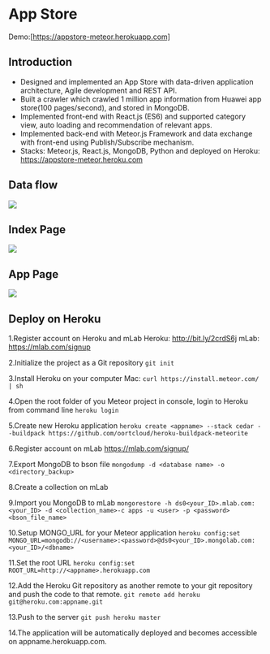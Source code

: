 # App Store 

Demo:[https://appstore-meteor.herokuapp.com]

## Introduction

- Designed and implemented an App Store with data-driven application architecture, Agile development and REST API.
- Built a crawler which crawled 1 million app information from Huawei app store(100 pages/second), and stored in MongoDB.
- Implemented front-end with React.js (ES6) and supported category view, auto loading and recommendation of relevant apps.
- Implemented back-end with Meteor.js Framework and data exchange with front-end using Publish/Subscribe mechanism.
- Stacks: Meteor.js, React.js, MongoDB, Python and deployed on Heroku: https://appstore-meteor.heroku.com

## Data flow

![](https://dl.dropboxusercontent.com/u/95833334/Image%20Hosting/%E5%B1%8F%E5%B9%95%E6%88%AA%E5%9B%BE%202016-09-22%2012.56.14.jpg)

## Index Page

![](https://dl.dropboxusercontent.com/u/95833334/Image%20Hosting/%E5%B1%8F%E5%B9%95%E6%88%AA%E5%9B%BE%202016-09-22%2012.59.14.jpg)

## App Page

![](https://dl.dropboxusercontent.com/u/95833334/Image%20Hosting/%E5%B1%8F%E5%B9%95%E6%88%AA%E5%9B%BE%202016-09-22%2012.59.51.jpg)

## Deploy on Heroku

1.Register account on Heroku and mLab
Heroku: http://bit.ly/2crdS6j
mLab: https://mlab.com/signup

2.Initialize the project as a Git repository
`git init`

3.Install Heroku on your computer
Mac: `curl https://install.meteor.com/ | sh`

4.Open the root folder of you Meteor project in console, login to Heroku from command line
`heroku login`

5.Create new Heroku application
 `heroku create <appname> --stack cedar --buildpack https://github.com/oortcloud/heroku-buildpack-meteorite`

6.Register account on mLab
https://mlab.com/signup/

7.Export MongoDB to bson file
`mongodump -d <database name> -o <directory_backup>`

8.Create a collection on mLab

9.Import you MongoDB to mLab
`mongorestore -h ds0<your_ID>.mlab.com:<your_ID> -d <collection_name>-c apps -u <user> -p <password> <bson_file_name>`

10.Setup MONGO_URL for your Meteor application
`heroku config:set MONGO_URL=mongodb://<username>:<password>@ds0<your_ID>.mongolab.com:<your_ID>/<dbname>`

11.Set the root URL
`heroku config:set ROOT_URL=http://<appname>.herokuapp.com`

12.Add the Heroku Git repository as another remote to your git repository and push the code to that remote.
`git remote add heroku git@heroku.com:appname.git`

13.Push to the server
`git push heroku master`

14.The application will be automatically deployed and becomes accessible on appname.herokuapp.com.
